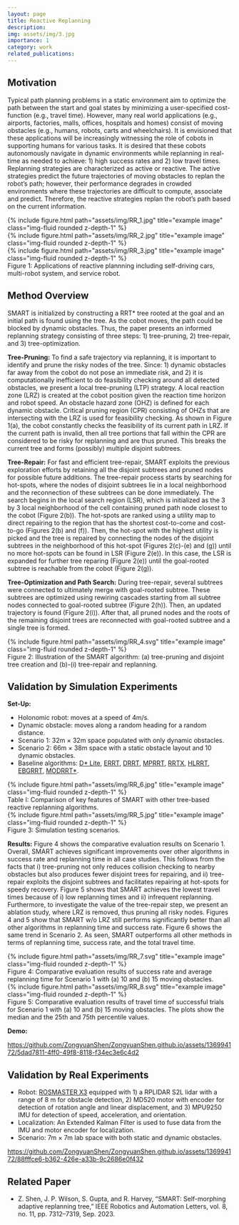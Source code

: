 ```yaml
---
layout: page
title: Reactive Replanning
description:
img: assets/img/3.jpg
importance: 1
category: work
related_publications: 
---
```


## Motivation
Typical path planning problems in a static environment aim to optimize the path between the start and goal states by minimizing a user-specified cost-function (e.g., travel time). However, many real world applications (e.g., airports, factories, malls, offices, hospitals and homes) consist of moving obstacles (e.g., humans, robots, carts and wheelchairs). It is envisioned that these applications will be increasingly witnessing the role of cobots in supporting humans for various tasks. It is desired that these cobots autonomously navigate in dynamic environments while replanning in real-time as needed to achieve: 1) high success rates and 2) low travel times. Replanning strategies are characterized as active or reactive. The active strategies predict the future trajectories of moving obstacles to replan the robot’s path; however, their performance degrades in crowded environments where these trajectories are difficult to compute, associate and predict. Therefore, the reactive strategies replan the robot’s path based on the current information.

<div class="row">
    <div class="col-sm mt-3 mt-md-0">
        {% include figure.html path="assets/img/RR_1.jpg" title="example image" class="img-fluid rounded z-depth-1" %}
    </div>
    <div class="col-sm mt-3 mt-md-0">
        {% include figure.html path="assets/img/RR_2.jpg" title="example image" class="img-fluid rounded z-depth-1" %}
    </div>
    <div class="col-sm mt-3 mt-md-0">
        {% include figure.html path="assets/img/RR_3.jpg" title="example image" class="img-fluid rounded z-depth-1" %}
    </div>
</div>
<div class="caption">
    Figure 1: Applications of reactive plannning including self-driving cars, multi-robot system, and service robot.
</div>

## Method Overview

SMART is initialized by constructing a RRT* tree rooted at the goal and an initial path is found using the tree. As the cobot moves, the path could be blocked by dynamic obstacles. Thus, the paper presents an informed replanning strategy consisting of three steps: 1) tree-pruning, 2) tree-repair, and 3) tree-optimization.

**Tree-Pruning:** To find a safe trajectory via replanning, it is important to identify and prune the risky nodes of the tree. Since: 1) dynamic obstacles far away from the cobot do not pose an immediate risk, and 2) it is computationally inefficient to do feasibility checking around all detected obstacles, we present a local tree-pruning (LTP) strategy. A local reaction zone (LRZ) is created at the cobot position given the reaction time horizon and robot speed. An obstacle hazard zone (OHZ) is defined for each dynamic obstacle. Critical pruning region (CPR) consisting of OHZs that are intersecting with the LRZ is used for feasibility checking. As shown in Figure 1(a), the cobot constantly checks the feasibility of its current path in LRZ. If the current path is invalid, then all tree portions that fall within the CPR are considered to be risky for replanning and are thus pruned. This breaks the current tree and forms (possibly) multiple disjoint subtrees.

**Tree-Repair:** For fast and efficient tree-repair, SMART exploits the previous exploration efforts by retaining all the disjoint subtrees and pruned nodes for possible future additions. The tree-repair process starts by searching for hot-spots, where the nodes of disjoint subtrees lie in a local neighborhood and the reconnection of these subtrees can be done immediately. The search begins in the local search region (LSR), which is initialized as the 3 by 3 local neighborhood of the cell containing pruned path node closest to the cobot (Figure 2(b)). The hot-spots are ranked using a utility map to direct repairing to the region that has the shortest cost-to-come and cost-to-go (Figures 2(b) and (f)). Then, the hot-spot with the highest utility is picked and the tree is repaired by connecting the nodes of the disjoint subtrees in the neighborhood of this hot-spot (Figures 2(c)-(e) and (g)) until no more hot-spots can be found in LSR (Figure 2(e)). In this case, the LSR is expanded for further tree reparing (Figure 2(e)) until the goal-rooted subtree is reachable from the cobot (Figure 2(g)).

**Tree-Optimization and Path Search:** During tree-repair, several subtrees were connected to ultimately merge with goal-rooted subtree. These subtrees are optimized using rewiring cascades starting from all subtree nodes connected to goal-rooted subtree (Figure 2(h)). Then, an updated trajectory is found (Figure 2(i)). After that, all pruned nodes and the roots of the remaining disjoint trees are reconnected with goal-rooted subtree and a single tree is formed.

<div class="row">
    <div class="col-sm mt-3 mt-md-0">
        {% include figure.html path="assets/img/RR_4.svg" title="example image" class="img-fluid rounded z-depth-1" %}
    </div>
</div>
<div class="caption">
    Figure 2: Illustration of the SMART algorithm: (a) tree-pruning and disjoint tree creation and (b)-(i) tree-repair and replanning.
</div>

## Validation by Simulation Experiments
**Set-Up:** 
- Holonomic robot: moves at a speed of 4m/s.
- Dynamic obstacle: moves along a random heading for a random distance.
- Scenario 1: 32m × 32m space populated with only dynamic obstacles.
- Scenario 2: 66m × 38m space with a static obstacle layout and 10 dynamic obstacles.
- Baseline algorithms: [D* Lite](https://cdn.aaai.org/AAAI/2002/AAAI02-072.pdf), [ERRT](https://ieeexplore.ieee.org/abstract/document/1041624), [DRRT](https://ieeexplore.ieee.org/document/1641879), [MPRRT](https://ieeexplore.ieee.org/document/4209317), [RRTX](https://journals.sagepub.com/doi/full/10.1177/0278364915594679), [HLRRT](https://link.springer.com/article/10.1007/s10514-019-09879-8), [EBGRRT](https://www.sciencedirect.com/science/article/abs/pii/S0921889020304358), [MODRRT*](https://ieeexplore.ieee.org/document/9115288).

<div class="row">
    <div class="col-sm mt-3 mt-md-0">
        {% include figure.html path="assets/img/RR_6.jpg" title="example image" class="img-fluid rounded z-depth-1" %}
    </div>
</div>
<div class="caption">
    Table I: Comparison of key features of SMART with other tree-based reactive replanning algorithms.
</div>

<div class="row">
    <div class="col-sm mt-3 mt-md-0">
        {% include figure.html path="assets/img/RR_5.jpg" title="example image" class="img-fluid rounded z-depth-1" %}
    </div>
</div>
<div class="caption">
    Figure 3: Simulation testing scenarios.
</div>

**Results:** Figure 4 shows the comparative evaluation results on Scenario 1. Overall, SMART achieves significant improvements over other algorithms in success rate and replanning time in all case studies. This follows from the facts that i) tree-pruning not only reduces collision checking to nearby obstacles but also produces fewer disjoint trees for repairing, and ii) tree-repair exploits the disjoint subtrees and facilitates repairing at hot-spots for speedy recovery. Figure 5 shows that SMART achieves the lowest travel times because of i) low replanning times and ii) infrequent replanning. Furthermore, to investigate the value of the tree-repair step, we present an ablation study, where LRZ is removed, thus pruning all risky nodes. Figures 4 and 5 show that SMART w/o LRZ still performs significantly better than all other algorithms in replanning time and success rate. Figure 6 shows the same trend in Scenario 2. As seen, SMART outperforms all other methods in terms of replanning time, success rate, and the total travel time.

<div class="row">
    <div class="col-sm mt-3 mt-md-0">
        {% include figure.html path="assets/img/RR_7.svg" title="example image" class="img-fluid rounded z-depth-1" %}
    </div>
</div>
<div class="caption">
    Figure 4: Comparative evaluation results of success rate and average replanning time for Scenario 1 with (a) 10 and (b) 15 moving obstacles.
</div>

<div class="row">
    <div class="col-sm mt-3 mt-md-0">
        {% include figure.html path="assets/img/RR_8.svg" title="example image" class="img-fluid rounded z-depth-1" %}
    </div>
</div>
<div class="caption">
    Figure 5: Comparative evaluation results of travel time of successful trials for Scenario 1 with (a) 10 and (b) 15 moving obstacles. The plots show the median and the 25th and 75th percentile values.
</div>

**Demo:**

https://github.com/ZongyuanShen/ZongyuanShen.github.io/assets/136994172/5dad7811-4ff0-49f8-8118-f34ec3e6c4d2

## Validation by Real Experiments

- Robot: [ROSMASTER X3](https://category.yahboom.net/collections/ros-robotics/products/rosmaster-x3) equipped with 1) a RPLIDAR S2L lidar with a range of 8 m for obstacle detection, 2) MD520 motor with encoder for detection of rotation angle and linear displacement, and 3) MPU9250 IMU for detection of speed, acceleration, and orientation.
- Localization: An Extended Kalman Filter is used to fuse data from the IMU and motor encoder for localization.
- Scenario: 7m × 7m lab space with both static and dynamic obstacles.

https://github.com/ZongyuanShen/ZongyuanShen.github.io/assets/136994172/88fffce6-b362-426e-a33b-9c2686e0f432

  
## Related Paper
- Z. Shen, J. P. Wilson, S. Gupta, and R. Harvey, “SMART: Self-morphing adaptive replanning tree,” IEEE Robotics and Automation Letters, vol. 8, no. 11, pp. 7312–7319, Sep. 2023.
